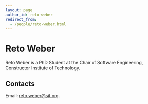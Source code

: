 ```yaml
---
layout: page
author_id: reto-weber
redirect_from:
  - /people/reto-weber.html
---
```

# Reto Weber
Reto Weber is a PhD Student at the Chair of Software Engineering, Constructor Institute of Technology.

## Contacts
Email: [reto.weber@sit.org](mailto:reto.weber@sit.org).
